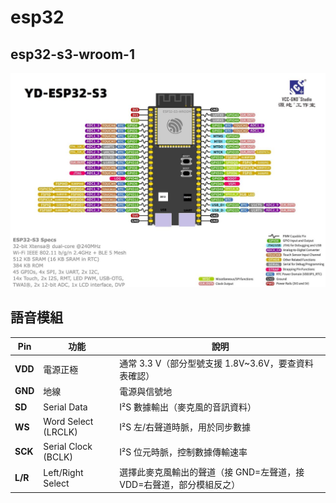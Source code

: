 # esp32

## esp32-s3-wroom-1

![esp32 pinout](pinout.jpg "esp32-s3-wroom-1")

## 語音模組

| Pin     | 功能                  | 說明                                      |
| ------- | ------------------- | --------------------------------------- |
| **VDD** | 電源正極                | 通常 3.3 V（部分型號支援 1.8V\~3.6V，要查資料表確認）     |
| **GND** | 地線                  | 電源與信號地                                  |
| **SD**  | Serial Data         | I²S 數據輸出（麥克風的音訊資料）                      |
| **WS**  | Word Select (LRCLK) | I²S 左/右聲道時脈，用於同步數據                      |
| **SCK** | Serial Clock (BCLK) | I²S 位元時脈，控制數據傳輸速率                       |
| **L/R** | Left/Right Select   | 選擇此麥克風輸出的聲道（接 GND=左聲道，接 VDD=右聲道，部分模組反之） |
